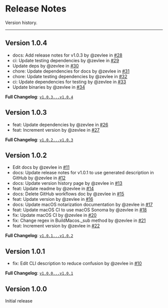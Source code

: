 # Release Notes

Version history.

---

## Version 1.0.4
* docs: Add release notes for v1.0.3 by @zevlee in [#28](https://github.com/pydeployment/pydeployment/pull/28)
* ci: Update testing dependencies by @zevlee in [#29](https://github.com/pydeployment/pydeployment/pull/29)
* Update deps by @zevlee in [#30](https://github.com/pydeployment/pydeployment/pull/30)
* chore: Update dependencies for docs by @zevlee in [#31](https://github.com/pydeployment/pydeployment/pull/31)
* chore: Update testing dependencies by @zevlee in [#32](https://github.com/pydeployment/pydeployment/pull/32)
* ci: Update dependencies for testing by @zevlee in [#33](https://github.com/pydeployment/pydeployment/pull/33)
* Update binaries by @zevlee in [#34](https://github.com/pydeployment/pydeployment/pull/34)

**Full Changelog**: [`v1.0.3...v1.0.4`](https://github.com/pydeployment/pydeployment/compare/v1.0.3...v1.0.4)

## Version 1.0.3
* feat: Update dependencies by @zevlee in [#26](https://github.com/pydeployment/pydeployment/pull/26)
* feat: Increment version by @zevlee in [#27](https://github.com/pydeployment/pydeployment/pull/27)

**Full Changelog**: [`v1.0.2...v1.0.3`](https://github.com/pydeployment/pydeployment/compare/v1.0.2...v1.0.3)

## Version 1.0.2
* Edit docs by @zevlee in [#11](https://github.com/pydeployment/pydeployment/pull/11)
* docs: Update release notes for v1.0.1 to use generated description in GitHub by @zevlee in [#12](https://github.com/pydeployment/pydeployment/pull/12)
* docs: Update version history page by @zevlee in [#13](https://github.com/pydeployment/pydeployment/pull/13)
* feat: Update readme by @zevlee in [#14](https://github.com/pydeployment/pydeployment/pull/14)
* docs: Delete GitHub workflows doc by @zevlee in [#15](https://github.com/pydeployment/pydeployment/pull/15)
* feat: Update version by @zevlee in [#16](https://github.com/pydeployment/pydeployment/pull/16)
* docs: Update macOS notarization documentation by @zevlee in [#17](https://github.com/pydeployment/pydeployment/pull/17)
* feat: Update macOS CI to use macOS Sonoma by @zevlee in [#18](https://github.com/pydeployment/pydeployment/pull/18)
* fix: Update macOS CI by @zevlee in [#20](https://github.com/pydeployment/pydeployment/pull/20)
* fix: Change regex in BuildMacos._sub method by @zevlee in [#21](https://github.com/pydeployment/pydeployment/pull/21)
* feat: Increment version by @zevlee in [#22](https://github.com/pydeployment/pydeployment/pull/22)

**Full Changelog**: [`v1.0.1...v1.0.2`](https://github.com/pydeployment/pydeployment/compare/v1.0.1...v1.0.2)

## Version 1.0.1
* fix: Edit CLI description to reduce confusion by @zevlee in [#10](https://github.com/pydeployment/pydeployment/pull/10)

**Full Changelog**: [`v1.0.0...v1.0.1`](https://github.com/pydeployment/pydeployment/compare/v1.0.0...v1.0.1)

## Version 1.0.0
Initial release
